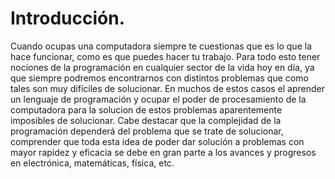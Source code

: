 # Introducción.
Cuando ocupas una computadora siempre te cuestionas que es lo que la hace funcionar, como es que puedes hacer tu trabajo. Para todo esto tener nociones de la programación en cualquier sector de la vida hoy en día, ya que siempre podremos encontrarnos con distintos problemas que como tales son muy difíciles de solucionar.
En muchos de estos casos el aprender un lenguaje de programación y ocupar el poder de procesamiento de la computadora para la solucion de estos problemas aparentemente imposibles de solucionar.
Cabe destacar que la complejidad de la programación dependerá del problema que se trate de solucionar, comprender que toda esta idea de poder dar solución a problemas con mayor rapidez y eficacia se debe en gran parte a los avances y progresos en electrónica, matemáticas, física, etc.